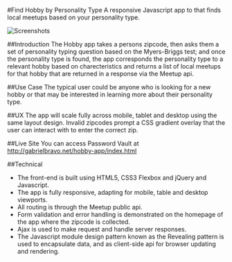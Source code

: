 #Find Hobby by Personality Type
A responsive Javascript app to that finds local meetups based on your personality type.

![Screenshots](http://gabrielbravo.net/hobby-app/img/hobby-app-screenshots.png)

##Introduction
The Hobby app takes a persons zipcode, then asks them a set of personality typing question based on the Myers-Briggs test;
and once the personality type is found, the app corresponds the personality type to a relevant hobby based on charecteristics
and returns a list of local meetups for that hobby that are returned in a response via the Meetup api.

##Use Case
The typical user could be anyone who is looking for a new hobby or that may be interested in learning more about their personality type.

##UX
The app will scale fully across mobile, tablet and desktop using the same layout design. 
Invalid zipcodes prompt a CSS gradient overlay that the user can interact with to enter the correct zip.

##Live Site
You can access Password Vault at http://gabrielbravo.net/hobby-app/index.html

##Technical
* The front-end is built using HTML5, CSS3 Flexbox and jQuery and Javascript.
* The app is fully responsive, adapting for mobile, table and desktop viewports.
* All routing is through the Meetup public api.
* Form validation and error handling is demonstrated on the homepage of the app where the zipcode is collected.
* Ajax is used to make request and handle server responses.
* The Javascript module design pattern known as the Revealing pattern is used to encapsulate data, and as client-side api for browser updating and rendering.


